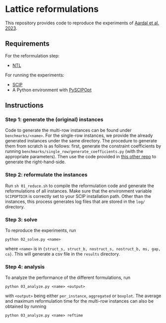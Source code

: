 # Lattice reformulations

This repository provides code to reproduce the experiments of [Aardal et al. 2023](https://www.sciencedirect.com/science/article/pii/S0167637723000652?ref=pdf_download&fr=RR-2&rr=7e5876097f890e78).

## Requirements
For the reformulation step:
* [NTL](https://libntl.org/)

For running the experiments:
* [SCIP](https://scipopt.org/#scipoptsuite)
* A Python environment with [PySCIPOpt](https://github.com/scipopt/PySCIPOpt)

## Instructions
### Step 1: generate the (original) instances
Code to generate the multi-row instances can be found under `benchmarks/<name>`. For the single-row instances, we provide the already generated instances under the same directory. The procedure to generate them from scratch is as follows: first, generate the constraint coefficients by running `benchmarks/single_row/generate_coefficients.py` (with the appropriate parameters). Then use the code provided in [this other repo](https://github.com/lascavana/FrobeniusNum) to generate the right-hand-side.

### Step 2: reformulate the instances
Run `sh 01_reduce.sh` to compile the reformulation code and generate the reformulations of all instances. Make sure that the environment variable `SCIPOPTDIR` is correctly set to your SCIP installation path. Other than the instances, this process generates log files that are stored in the `log/` directory.

### Step 3: solve
To reproduce the experiments, run
```
python 02_solve.py <name>
```
where `<name>` is in `{struct_s, struct_b, nostruct_s, nostruct_b, ms, gap, ca}`. This will generate a csv file in the `results` directory.

### Step 4: analysis
To analyze the performance of the different formulations, run
```
python 03_analyze.py <name> <output>
```
with `<output>` being either `per_instance`, `aggregated` or `boxplot`. The average and maximum reformulation time for the multi-row instances can also be obtained by running
```
python 03_analyze.py <name> reftime
```
